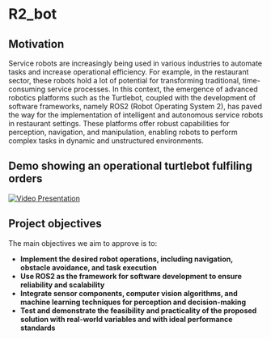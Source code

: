 # R2_bot

## Motivation
Service robots are increasingly being used in various industries to automate tasks and increase operational efficiency. For example, in the restaurant sector, these robots hold a lot of potential for transforming traditional, time-consuming service processes.
In this context, the emergence of advanced robotics platforms such as the Turtlebot, coupled with the development of software frameworks, namely ROS2 (Robot Operating System 2), has paved the way for the implementation of intelligent and autonomous service robots in restaurant settings. These platforms offer robust capabilities for perception, navigation, and manipulation, enabling robots to perform complex tasks in dynamic and unstructured environments.



## Demo showing an operational turtlebot fulfiling orders
[![Video Presentation](https://via.placeholder.com/150)]([(https://drive.google.com/file/d/1Mp6J9l5eZZNH2oVENtqfElrkszVsy1E1/view?usp=sharing)])


## Project objectives
The main objectives we aim to approve is to:
- **Implement the desired robot operations, including navigation, obstacle avoidance, and task execution**
- **Use ROS2 as the framework for software development to ensure reliability and scalability**
- **Integrate sensor components, computer vision algorithms, and machine learning techniques for perception and decision-making**
- **Test and demonstrate the feasibility and practicality of the proposed solution with real-world variables  and with ideal performance standards**

